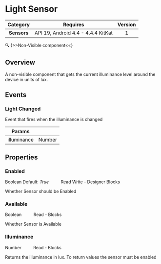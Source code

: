 # Light Sensor

| Category | Requires | Version |
|:--------:|:-------:|:--------:|
|**Sensors**|<span class="chip chip-any">API 19, Android 4.4 - 4.4.4 KitKat</span>|<span class="chip chip-number">1</span>|

:mag: {>>Non-Visible component<<}

## Overview

A non-visible component that gets the current illuminance level around the device in units of lux.

## Events

### Light Changed

Event that fires when the illuminance is changed

<div class="block" ai2-block="event" not-rendered="true" value="%7B%22componentName%22:%20%22Light%20Sensor%22,%20%22name%22:%20%22Light%20Changed%22,%20%22param%22:%20%5B%22illuminance%22%5D%7D"></div>

| Params | []() |
|--------|------|
|illuminance|<span class="chip chip-number">Number</span>|

## Properties

### Enabled

<span class="chip chip-boolean">Boolean</span><span style="user-select: none;">&nbsp;</span><span class="chip chip-boolean">Default: <i>True</i></span><span style="user-select: none;">&nbsp;&nbsp;&nbsp;&nbsp;&nbsp;&nbsp;&nbsp;&nbsp;&nbsp;&nbsp;</span><span class="chip chip-rw">Read</span><span style="user-select: none;">&nbsp;</span><span class="chip chip-rw">Write</span><span style="user-select: none;">&nbsp;</span>-<span style="user-select: none;">&nbsp;</span><span class="chip chip-bd">Designer</span><span style="user-select: none;">&nbsp;</span><span class="chip chip-bd">Blocks</span><span style="user-select: none;">&nbsp;</span>

Whether Sensor should be Enabled

<div class="block" ai2-block="property" not-rendered="true" value="%7B%22componentName%22:%20%22Light%20Sensor%22,%20%22name%22:%20%22Enabled%22,%20%22getter%22:%20true%7D"></div>
<div class="block" ai2-block="property" not-rendered="true" value="%7B%22componentName%22:%20%22Light%20Sensor%22,%20%22name%22:%20%22Enabled%22,%20%22getter%22:%20false%7D"></div>

### Available

<span class="chip chip-boolean">Boolean</span><span style="user-select: none;">&nbsp;&nbsp;&nbsp;&nbsp;&nbsp;&nbsp;&nbsp;&nbsp;&nbsp;&nbsp;</span><span class="chip chip-rw">Read</span><span style="user-select: none;">&nbsp;</span>-<span style="user-select: none;">&nbsp;</span><span class="chip chip-bd">Blocks</span><span style="user-select: none;">&nbsp;</span>

Whether Sensor is Available

<div class="block" ai2-block="property" not-rendered="true" value="%7B%22componentName%22:%20%22Light%20Sensor%22,%20%22name%22:%20%22Available%22,%20%22getter%22:%20true%7D"></div>

### Illuminance

<span class="chip chip-number">Number</span><span style="user-select: none;">&nbsp;&nbsp;&nbsp;&nbsp;&nbsp;&nbsp;&nbsp;&nbsp;&nbsp;&nbsp;</span><span class="chip chip-rw">Read</span><span style="user-select: none;">&nbsp;</span>-<span style="user-select: none;">&nbsp;</span><span class="chip chip-bd">Blocks</span><span style="user-select: none;">&nbsp;</span>

Returns the illuminance in lux. To return values the sensor must be enabled

<div class="block" ai2-block="property" not-rendered="true" value="%7B%22componentName%22:%20%22Light%20Sensor%22,%20%22name%22:%20%22Illuminance%22,%20%22getter%22:%20true%7D"></div>
